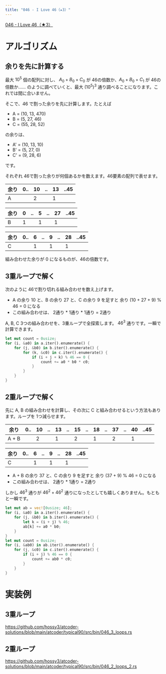 ```yaml
---
title: "046 - I Love 46（★3）"
---
```


[046 \- I Love 46（★3）](https://atcoder.jp/contests/typical90/tasks/typical90_at)


# アルゴリズム

## 余りを先に計算する

最大 $10^5$ 個の配列に対し、 $A_0+B_0+C_0$ が 46の倍数か、$A_0+B_0+C_1$ が 46の倍数か…… のように調べていくと、最大 $(10^5)^3$ 通り調べることになります。これでは間に合いません。

そこで、46 で割った余りを先に計算します。たとえば

* A = (10, 13, 470)
* B = (5, 27, 46)
* C = (55, 28, 52)

の余りは、

* A' = (10, 13, 10)
* B' = (5, 27, 0)
* C' = (9, 28, 6)

です。

それぞれ 46で割った余りが何個あるかを数えます。46要素の配列で表せます。

|余り|0..|10|..|13|..45|
|---|---|---|---|---|---|
|A||2||1||

|余り|0|..|5|..|27|..45|
|---|---|---|---|---|---|---|
|B|1||1||1||

|余り|0..|6|..|9|..|28|..45|
|---|---|---|---|---|---|---|---|
|C||1||1||1||

組み合わせた余りが 0 になるものが、46の倍数です。

## 3重ループで解く

次のように 46で割り切れる組み合わせを数え上げます。

* A の余り 10 と、B の余り 27 と、C の余り 9 を足すと 余り (10 + 27 + 9) % 46 = 0 になる
* この組み合わせは、 2通り * 1通り * 1通り = 2通り

A, B, C 3つの組み合わせを、3重ループで全探索します。 $46^3$ 通りです。一瞬で計算できます。

```rust
let mut count = 0usize;
for (i, &a0) in a.iter().enumerate() {
    for (j, &b0) in b.iter().enumerate() {
        for (k, &c0) in c.iter().enumerate() {
            if (i + j + k) % 46 == 0 {
                count += a0 * b0 * c0;
            }
        }
    }
}
```

## 2重ループで解く

先に A, B の組み合わせを計算し、その次に C と組み合わせるという方法もあります。ループを 1つ減らせます。

|余り|0..|10|..|13|..|15|..|18|..|37|..|40|..45|
|---|---|---|---|---|---|---|---|---|---|---|---|---|---|
|A + B||2||1||2||1||2||1||

|余り|0..|6|..|9|..|28|..45|
|---|---|---|---|---|---|---|---|
|C||1||1||1||

* A + B の余り 37 と、C の余り 9 を足すと 余り (37 + 9) % 46 = 0 になる
* この組み合わせは、 2通り * 1通り = 2通り

しかし $46^3$ 通りが $46^2 + 46^2$ 通りになったとしても嬉しくありません。もともと一瞬です。

```rust
let mut ab = vec![0usize; 46];
for (i, &a0) in a.iter().enumerate() {
    for (j, &b0) in b.iter().enumerate() {
        let k = (i + j) % 46;
        ab[k] += a0 * b0;
    }
}
let mut count = 0usize;
for (i, &ab0) in ab.iter().enumerate() {
    for (j, &c0) in c.iter().enumerate() {
        if (i + j) % 46 == 0 {
            count += ab0 * c0;
        }
    }
}
```

# 実装例

## 3重ループ
https://github.com/hossy3/atcoder-solutions/blob/main/atcoder/typical90/src/bin/046_3_loops.rs

## 2重ループ
https://github.com/hossy3/atcoder-solutions/blob/main/atcoder/typical90/src/bin/046_2_loops_2.rs
